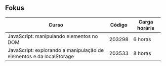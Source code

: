 ## Fokus

| Curso                                                               | Código | Carga horária |
| ------------------------------------------------------------------- | ------ | ------------- |
| JavaScript: manipulando elementos no DOM                            | 203298 | 6 horas       |
| JavaScript: explorando a manipulação de elementos e da localStorage | 203533 | 8 horas       |

